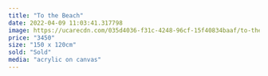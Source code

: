 ```yaml
---
title: "To the Beach"
date: 2022-04-09 11:03:41.317798
image: https://ucarecdn.com/035d4036-f31c-4248-96cf-15f40834baaf/to-the-beach.jpg
price: "3450"
size: "150 x 120cm"
sold: "Sold"
media: "acrylic on canvas"
---
```


